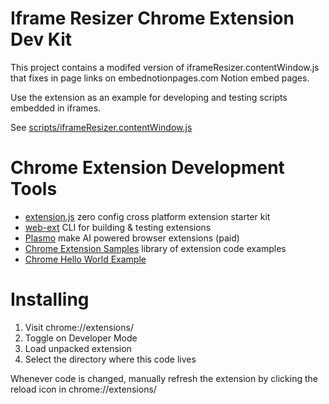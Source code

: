 # Iframe Resizer Chrome Extension Dev Kit

This project contains a modifed version of iframeResizer.contentWindow.js that fixes in page links on
embednotionpages.com Notion embed pages.

Use the extension as an example for developing and testing
scripts embedded in iframes.

See [scripts/iframeResizer.contentWindow.js](scripts/iframeResizer.contentWindow.js)

# Chrome Extension Development Tools

- [extension.js](https://github.com/cezaraugusto/extension.js) zero config cross platform extension starter kit
- [web-ext](https://github.com/mozilla/web-ext) CLI for building & testing extensions
- [Plasmo](https://www.plasmo.com/) make AI powered browser extensions (paid)
- [Chrome Extension Samples](https://github.com/GoogleChrome/chrome-extensions-samples) library of extension code examples
- [Chrome Hello World Example](https://developer.chrome.com/docs/extensions/get-started/tutorial/hello-world)


# Installing

1. Visit chrome://extensions/
2. Toggle on Developer Mode
3. Load unpacked extension
4. Select the directory where this code lives

Whenever code is changed, manually refresh the extension by
clicking the reload icon in chrome://extensions/

